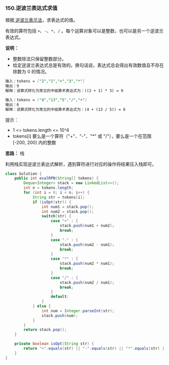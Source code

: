 ### 150.逆波兰表达式求值

根据[ 逆波兰表示法](https://baike.baidu.com/item/逆波兰式/128437)，求表达式的值。

有效的算符包括 `+`、`-`、`*`、`/` 。每个运算对象可以是整数，也可以是另一个逆波兰表达式。

**说明：**

- 整数除法只保留整数部分。
- 给定逆波兰表达式总是有效的。换句话说，表达式总会得出有效数值且不存在除数为 0 的情况。

``` markdown
输入：tokens = ["2","1","+","3","*"]
输出：9
解释：该算式转化为常见的中缀算术表达式为：((2 + 1) * 3) = 9

输入：tokens = ["4","13","5","/","+"]
输出：6
解释：该算式转化为常见的中缀算术表达式为：(4 + (13 / 5)) = 6


```

提示：

- 1 <= tokens.length <= 10^4
- tokens[i] 要么是一个算符（"+"、"-"、"*" 或 "/"），要么是一个在范围 [-200, 200] 内的整数



**思路：** 栈

利用栈实现逆波兰表达式解析，遇到算符进行对应的操作将结果压入栈即可。

``` java
class Solution {
    public int evalRPN(String[] tokens) {
        Deque<Integer> stack = new LinkedList<>();
        int n = tokens.length;
        for (int i = 0; i < n; i++) {
            String str = tokens[i];
            if (isOpt(str)) {
                int num1 = stack.pop();
                int num2 = stack.pop();
                switch(str) {
                    case "+" : {
                        stack.push(num1 + num2);
                        break;
                    }
                    case "-" : {
                        stack.push(num2 - num1);
                        break;
                    }
                    case "*" : {
                        stack.push(num2 * num1);
                        break;
                    }
                    case "/" : {
                        stack.push(num2 / num1);
                        break;
                    }
                    default:
                }
            } else {
                int num = Integer.parseInt(str);
                stack.push(num);
            }  
        }
        return stack.pop();
    }

    private boolean isOpt(String str) {
        return "+".equals(str) || "-".equals(str) || "*".equals(str) || "/".equals(str);
    }
}
```

